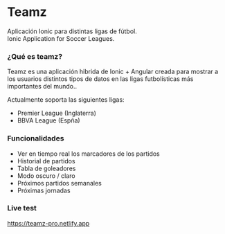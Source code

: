 # Teamz

Aplicación Ionic para distintas ligas de fútbol.
<br/>
Ionic Application for Soccer Leagues.

### ¿Qué es teamz?

Teamz es una aplicación hibrida de Ionic + Angular creada para mostrar a los usuarios distintos tipos de datos en las ligas futbolísticas más importantes del mundo..

Actualmente soporta las siguientes ligas:

 - Premier League (Inglaterra)
 - BBVA League (Espña)

 ### Funcionalidades

 - Ver en tiempo real los marcadores de los partidos
 - Historial de partidos
 - Tabla de goleadores
 - Modo oscuro / claro
 - Próximos partidos semanales
 - Próximas jornadas

 ### Live test

https://teamz-pro.netlify.app
